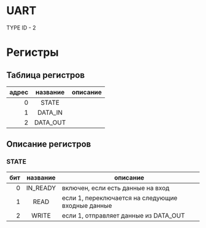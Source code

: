 # UART

TYPE ID - 2

# Регистры

## Таблица регистров

|адрес|название|описание|
|-:|:-:|-|
|0|STATE||
|1|DATA_IN||
|2|DATA_OUT||

## Описание регистров

### STATE

|бит|название|описание|
|-:|:-:|-|
|0|IN_READY|включен, если есть данные на вход|
|1|READ|если 1, переключается на следующие входные данные|
|2|WRITE|если 1, отправляет данные из DATA_OUT|
